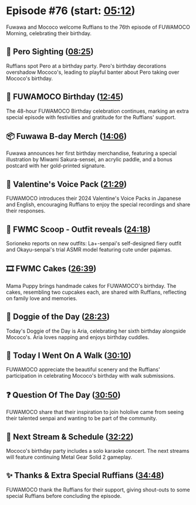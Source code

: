 # Episode #76 (start: [05:12](https://youtu.be/dc8RmlvhM9k?t=05m12s))

Fuwawa and Mococo welcome Ruffians to the 76th episode of FUWAMOCO Morning, celebrating their birthday.

## 👀 Pero Sighting ([08:25](https://youtu.be/dc8RmlvhM9k?t=08m25s))

Ruffians spot Pero at a birthday party. Pero's birthday decorations overshadow Mococo's, leading to playful banter about Pero taking over Mococo's birthday.

## 🎂 FUWAMOCO Birthday ([12:45](https://youtu.be/dc8RmlvhM9k?t=12m45s))

The 48-hour FUWAMOCO Birthday celebration continues, marking an extra special episode with festivities and gratitude for the Ruffians' support.

## 📦 Fuwawa B-day Merch ([14:06](https://youtu.be/dc8RmlvhM9k?t=14m06s))

Fuwawa announces her first birthday merchandise, featuring a special illustration by Miwami Sakura-sensei, an acrylic paddle, and a bonus postcard with her gold-printed signature.

## 📢 Valentine's Voice Pack ([21:29](https://youtu.be/dc8RmlvhM9k?t=21m29s))

FUWAMOCO introduces their 2024 Valentine's Voice Packs in Japanese and English, encouraging Ruffians to enjoy the special recordings and share their responses.

## 🔎 FWMC Scoop - Outfit reveals ([24:18](https://youtu.be/dc8RmlvhM9k?t=24m18s))

Sorioneko reports on new outfits: La+-senpai's self-designed fiery outfit and Okayu-senpai's trial ASMR model featuring cute under pajamas.

## 🎞️ FWMC Cakes ([26:39](https://youtu.be/dc8RmlvhM9k?t=26m39s))

Mama Puppy brings handmade cakes for FUWAMOCO's birthday. The cakes, resembling two cupcakes each, are shared with Ruffians, reflecting on family love and memories.

## 🐶 Doggie of the Day ([28:23](https://youtu.be/dc8RmlvhM9k?t=28m23s))

Today's Doggie of the Day is Aria, celebrating her sixth birthday alongside Mococo's. Aria loves napping and enjoys birthday cuddles.

## 🚶 Today I Went On A Walk ([30:10](https://youtu.be/dc8RmlvhM9k?t=30m10s))

FUWAMOCO appreciate the beautiful scenery and the Ruffians' participation in celebrating Mococo's birthday with walk submissions.

## ❓ Question Of The Day ([30:50](https://youtu.be/dc8RmlvhM9k?t=30m50s))

FUWAMOCO share that their inspiration to join hololive came from seeing their talented senpai and wanting to be part of the community.

## 📅 Next Stream & Schedule ([32:22](https://youtu.be/dc8RmlvhM9k?t=32m22s))

Mococo's birthday party includes a solo karaoke concert. The next streams will feature continuing Metal Gear Solid 2 gameplay.

## ✨ Thanks & Extra Special Ruffians ([34:48](https://youtu.be/dc8RmlvhM9k?t=34m48s))

FUWAMOCO thank the Ruffians for their support, giving shout-outs to some special Ruffians before concluding the episode.

